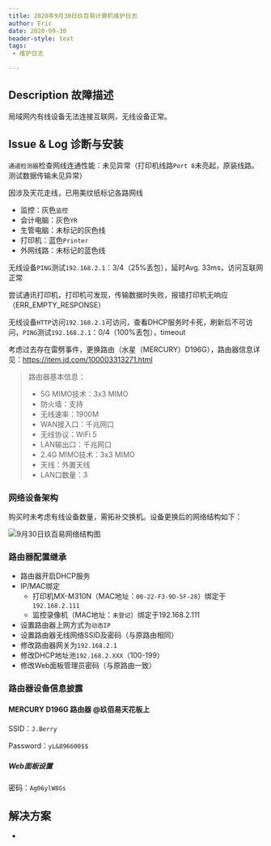 ```yaml
---
title: 2020年9月30日玖百易计算机维护日志
author: Eric
date: 2020-09-30
header-style: text
tags:
 - 维护日志

---
```


## Description 故障描述

局域网内有线设备无法连接互联网，无线设备正常。

## Issue & Log 诊断与安装

`通道检测器`检查网线连通性能：未见异常（打印机线路`Port 8`未亮起，原装线路。测试数据传输未见异常）

因涉及天花走线，已用美纹纸标记各路网线

- 监控：灰色`监控`
- 会计电脑：灰色`YR`
- 生管电脑：未标记的灰色线
- 打印机：蓝色`Printer`
- 外网线路：未标记的蓝色线

无线设备`PING`测试`192.168.2.1`：3/4（25%丢包），延时Avg. 33ms，访问互联网正常

尝试通讯打印机，打印机可发现，传输数据时失败，报错打印机无响应（ERR_EMPTY_RESPONSE）

无线设备`HTTP`访问`192.168.2.1`可访问，查看DHCP服务时卡死，刷新后不可访问，`PING`测试`192.168.2.1`：0/4（100%丢包），timeout

考虑过去存在雷劈事件，更换路由（水星（MERCURY）D196G），路由器信息详见：https://item.jd.com/100003313271.html

> 路由器基本信息：
>
> - 5G MIMO技术：3x3 MIMO
> - 防火墙：支持
> - 无线速率：1900M
> - WAN接入口：千兆网口
> - 无线协议：WiFi 5
> - LAN输出口：千兆网口
> - 2.4G MIMO技术：3x3 MIMO
> - 天线：外置天线
> - LAN口数量：3

### 网络设备架构

购买时未考虑有线设备数量，需拓补交换机。设备更换后的网络结构如下：

![9月30日玖百易网络结构图](https://gitee.com/eric-zeng/image/raw/master/picBed/image/png/UGgAxT1601717184767.png)

### 路由器配置继承

- 路由器开启DHCP服务
- IP/MAC绑定
  - 打印机MX-M310N（MAC地址：`00-22-F3-9D-5F-28`）绑定于`192.168.2.111`
  - 监控录像机（MAC地址：`未登记`）绑定于192.168.2.111
- 设置路由器上网方式为`动态IP`
- 设置路由器无线网络SSID及密码（与原路由相同）
- 修改路由器网关为`192.168.2.1`
- 修改DHCP地址池`192.168.2.XXX`（100-199）
- 修改Web面板管理员密码（与原路由一致）

### 路由器设备信息披露

#### MERCURY D196G 路由器 @玖佰易天花板上

SSID：`J.Berry`

Password：`yL&896600$$`

##### Web面板设置

密码：`Ag06ylW8Gs`

## 解决方案

- 